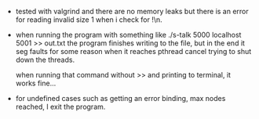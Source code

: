 * tested with valgrind and there are no memory leaks but
    there is an error for reading invalid size 1 when i check for !\n.

* when running the program with something like ./s-talk 5000 localhost 5001 >> out.txt
    the program finishes writing to the file, but in the end it seg faults for some reason
    when it reaches pthread cancel trying to shut down the threads. 
    
    when running that command without >> and printing to terminal, it works fine...

* for undefined cases such as getting an error binding, max nodes reached, I exit the program.

